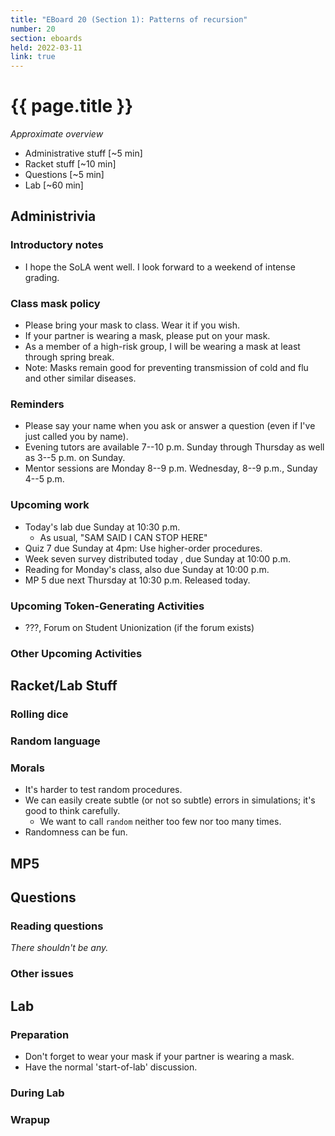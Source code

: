 ```yaml
---
title: "EBoard 20 (Section 1): Patterns of recursion"
number: 20
section: eboards
held: 2022-03-11
link: true
---
```

# {{ page.title }}

_Approximate overview_

* Administrative stuff [~5 min]
* Racket stuff [~10 min]
* Questions [~5 min]
* Lab [~60 min]

Administrivia
-------------

### Introductory notes

* I hope the SoLA went well.  I look forward to a weekend of intense
  grading.

### Class mask policy

* Please bring your mask to class.  Wear it if you wish.
* If your partner is wearing a mask, please put on your mask.
* As a member of a high-risk group, I will be wearing a mask at least 
  through spring break.
* Note: Masks remain good for preventing transmission of cold and
  flu and other similar diseases.

### Reminders

* Please say your name when you ask or answer a question (even if I've
  just called you by name).
* Evening tutors are available 7--10 p.m. Sunday through Thursday as
  well as 3--5 p.m. on Sunday.
* Mentor sessions are Monday 8--9 p.m.  Wednesday, 8--9 p.m., Sunday 4--5 p.m.

### Upcoming work

* Today's lab due Sunday at 10:30 p.m.
    * As usual, "SAM SAID I CAN STOP HERE"
* Quiz 7 due Sunday at 4pm: Use higher-order procedures.
* Week seven survey distributed today , due Sunday at 10:00 p.m.
* Reading for Monday's class, also due Sunday at 10:00 p.m.
* MP 5 due next Thursday at 10:30 p.m.  Released today.

### Upcoming Token-Generating Activities

* ???, Forum on Student Unionization (if the forum exists)

### Other Upcoming Activities

Racket/Lab Stuff
----------------

### Rolling dice

### Random language

### Morals

* It's harder to test random procedures.
* We can easily create subtle (or not so subtle) errors in simulations;
  it's good to think carefully.
    * We want to call `random` neither too few nor too many times.
* Randomness can be fun.

MP5
---

Questions
---------

### Reading questions

_There shouldn't be any._

### Other issues

Lab
---

### Preparation

* Don't forget to wear your mask if your partner is wearing a mask.
* Have the normal 'start-of-lab' discussion.

### During Lab

### Wrapup

